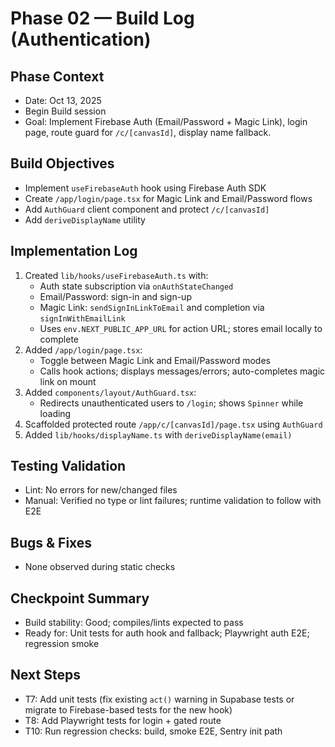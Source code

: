 # Phase 02 — Build Log (Authentication)

## Phase Context
- Date: Oct 13, 2025
- Begin Build session
- Goal: Implement Firebase Auth (Email/Password + Magic Link), login page, route guard for `/c/[canvasId]`, display name fallback.

## Build Objectives
- Implement `useFirebaseAuth` hook using Firebase Auth SDK
- Create `/app/login/page.tsx` for Magic Link and Email/Password flows
- Add `AuthGuard` client component and protect `/c/[canvasId]`
- Add `deriveDisplayName` utility

## Implementation Log
1. Created `lib/hooks/useFirebaseAuth.ts` with:
   - Auth state subscription via `onAuthStateChanged`
   - Email/Password: sign-in and sign-up
   - Magic Link: `sendSignInLinkToEmail` and completion via `signInWithEmailLink`
   - Uses `env.NEXT_PUBLIC_APP_URL` for action URL; stores email locally to complete
2. Added `/app/login/page.tsx`:
   - Toggle between Magic Link and Email/Password modes
   - Calls hook actions; displays messages/errors; auto-completes magic link on mount
3. Added `components/layout/AuthGuard.tsx`:
   - Redirects unauthenticated users to `/login`; shows `Spinner` while loading
4. Scaffolded protected route `/app/c/[canvasId]/page.tsx` using `AuthGuard`
5. Added `lib/hooks/displayName.ts` with `deriveDisplayName(email)`

## Testing Validation
- Lint: No errors for new/changed files
- Manual: Verified no type or lint failures; runtime validation to follow with E2E

## Bugs & Fixes
- None observed during static checks

## Checkpoint Summary
- Build stability: Good; compiles/lints expected to pass
- Ready for: Unit tests for auth hook and fallback; Playwright auth E2E; regression smoke

## Next Steps
- T7: Add unit tests (fix existing `act()` warning in Supabase tests or migrate to Firebase-based tests for the new hook)
- T8: Add Playwright tests for login + gated route
- T10: Run regression checks: build, smoke E2E, Sentry init path
